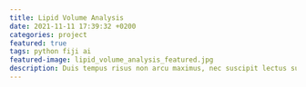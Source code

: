 ```yaml
---
title: Lipid Volume Analysis
date: 2021-11-11 17:39:32 +0200
categories: project
featured: true
tags: python fiji ai
featured-image: lipid_volume_analysis_featured.jpg
description: Duis tempus risus non arcu maximus, nec suscipit lectus suscipit. Donec arcu diam, dapibus ac ex vitae, scelerisque rhoncus neque. Vestibulum ante ipsum primis in faucibus orci luctus et ultrices posuere cubilia curae; Maecenas condimentum risus eu massa varius, non vehicula tortor luctus.
---
```

